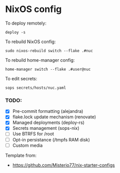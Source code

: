 # NixOS config

To deploy remotely:
```
deploy -s
```

To rebuild NixOS config:
```
sudo nixos-rebuild switch --flake .#nuc
```

To rebuild home-manager config:
```
home-manager switch --flake .#user@nuc
```

To edit secrets:
```
sops secrets/hosts/nuc.yaml
```


### TODO:
- [x] Pre-commit formatting (alejandra)
- [x] flake.lock update mechanism (renovate)
- [x] Managed deployments (deploy-rs)
- [x] Secrets management (sops-nix)
- [ ] Use BTRFS for /root
- [ ] Opt-in persistance (/tmpfs RAM disk)
- [ ] Custom media

Template from:
 - https://github.com/Misterio77/nix-starter-configs